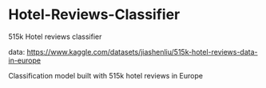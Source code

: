 # Hotel-Reviews-Classifier
515k Hotel reviews classifier

data:
https://www.kaggle.com/datasets/jiashenliu/515k-hotel-reviews-data-in-europe

Classification model built with 515k hotel reviews in Europe
